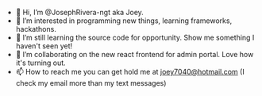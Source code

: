 - 👋 Hi, I’m @JosephRivera-ngt aka Joey.
- 👀 I’m interested in programming new things, learning frameworks, hackathons. 
- 🌱 I’m still learning the source code for opportunity. Show me something I haven't seen yet!
- 💞️ I’m collaborating on the new react frontend for admin portal. Love how it's turning out.
- 📫 How to reach me you can get hold me at joey7040@hotmail.com (I check my email more than my text messages)

<!---
JosephRivera-ngt/JosephRivera-ngt is a ✨ special ✨ repository because its `README.md` (this file) appears on your GitHub profile.
You can click the Preview link to take a look at your changes.
--->
